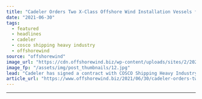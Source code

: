 ```yaml
---
title: "Cadeler Orders Two X-Class Offshore Wind Installation Vessels from COSCO"
date: "2021-06-30"
tags: 
  - featured
  - headlines
  - cadeler
  - cosco shipping heavy industry
  - offshorewind
source: "offshorewind"
image_url: "https://cdn.offshorewind.biz/wp-content/uploads/sites/2/2021/06/30162503/x_class-vessels_-Cadeler.jpg"
image_fp: "/assets/img/post_thumbnails/12.jpg"
lead: "Cadeler has signed a contract with COSCO Shipping Heavy Industry for the construction of"
article_url: "https://www.offshorewind.biz/2021/06/30/cadeler-orders-two-x-class-offshore-wind-installation-vessels-from-cosco/"
---
```


---

